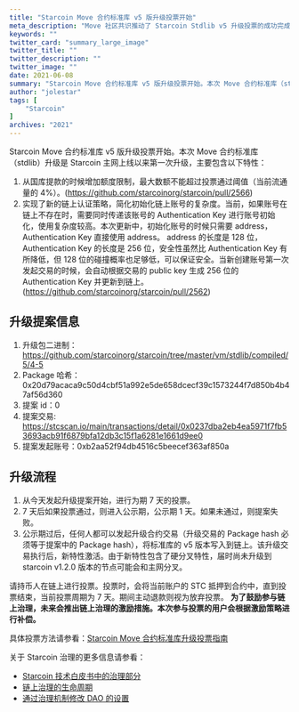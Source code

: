 ```yaml
---
title: "Starcoin Move 合约标准库 v5 版升级投票开始"
meta_description: "Move 社区共识推动了 Starcoin Stdlib v5 升级投票的成功完成。"
keywords: ""
twitter_card: "summary_large_image"
twitter_title: ""
twitter_description: ""
twitter_image: ""
date: 2021-06-08
summary: "Starcoin Move 合约标准库 v5 版升级投票开始。本次 Move 合约标准库（stdlib）升级是 Starcoin 主网上线以来第一次升级，主要包含..."
author: "jolestar"
tags: [
    "Starcoin"
]
archives: "2021"
---
```


Starcoin Move 合约标准库 v5 版升级投票开始。本次 Move 合约标准库（stdlib）升级是 Starcoin 主网上线以来第一次升级，主要包含以下特性：


1. 从国库提款的时候增加额度限制，最大数额不能超过投票通过阈值（当前流通量的 4%）。(https://github.com/starcoinorg/starcoin/pull/2566)
2. 实现了新的链上认证策略，简化初始化链上账号的复杂度。当前，如果账号在链上不存在时，需要同时传递该账号的 Authentication Key 进行账号初始化，使用复杂度较高。本次更新中，初始化账号的时候只需要 address，Authentication Key 直接使用 address。 address 的长度是 128 位，Authentication Key 的长度是 256 位，安全性虽然比 Authentication Key 有所降低，但 128 位的碰撞概率也足够低，可以保证安全。当新创建账号第一次发起交易的时候，会自动根据交易的 public key 生成 256 位的  Authentication Key 并更新到链上。(https://github.com/starcoinorg/starcoin/pull/2562)

## 升级提案信息

1. 升级包二进制：https://github.com/starcoinorg/starcoin/tree/master/vm/stdlib/compiled/5/4-5
2. Package 哈希：0x20d79acaca9c50d4cbf51a992e5de658dcecf39c1573244f7d850b4b47af56d360
3. 提案 id：0
4. 提案交易: https://stcscan.io/main/transactions/detail/0x0237dba2eb4ea5971f7fb53693acb91f6879bfa12db3c15f1a6281e1661d9ee0
5. 提案发起账号：0xb2aa52f94db4516c5beecef363af850a

## 升级流程

1. 从今天发起升级提案开始，进行为期 7 天的投票。
2. 7 天后如果投票通过，则进入公示期，公示期 1 天。如果未通过，则提案失败。
3. 公示期过后，任何人都可以发起升级合约交易（升级交易的 Package hash 必须等于提案中的 Package hash），将标准库的 v5 版本写入到链上。该升级交易执行后，新特性激活。由于新特性包含了硬分叉特性，届时尚未升级到 starcoin v1.2.0 版本的节点可能会和主网分叉。

请持币人在链上进行投票。投票时，会将当前账户的 STC 抵押到合约中，直到投票结束，当前投票周期为 7 天。期间主动退款则视为放弃投票。
**为了鼓励参与链上治理，未来会推出链上治理的激励措施。本次参与投票的用户会根据激励策略进行补偿。**

具体投票方法请参看：[Starcoin Move 合约标准库升级投票指南](https://github.com/starcoinorg/starcoin/discussions/2578)

关于 Starcoin 治理的更多信息请参看：

* [Starcoin 技术白皮书中的治理部分](https://developer.starcoin.org/zh/sips/sip-2/)
* [链上治理的生命周期](https://developer.starcoin.org/zh/key_concepts/dao_governance/)
* [通过治理机制修改 DAO 的设置](https://developer.starcoin.org/zh/cli/modify_dao_config/)